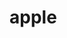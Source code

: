 # apple

<a href="https://milkiki00.github.io/apple/apple01.html"></a>
<a href="https://milkiki00.github.io/apple/apple02.html"></a>
<a href="https://milkiki00.github.io/apple/apple03.html"></a>
